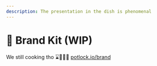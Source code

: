 ```yaml
---
description: The presentation in the dish is phenomenal
---
```


# 🎁 Brand Kit (WIP)

We still cooking tho ⌛️👩🏿‍🍳 [potlock.io/brand](https://app.gitbook.com/o/Wjmjrq049n3aLSyZpKCY/s/UYoundifYZUyZHQYnZyO/)
